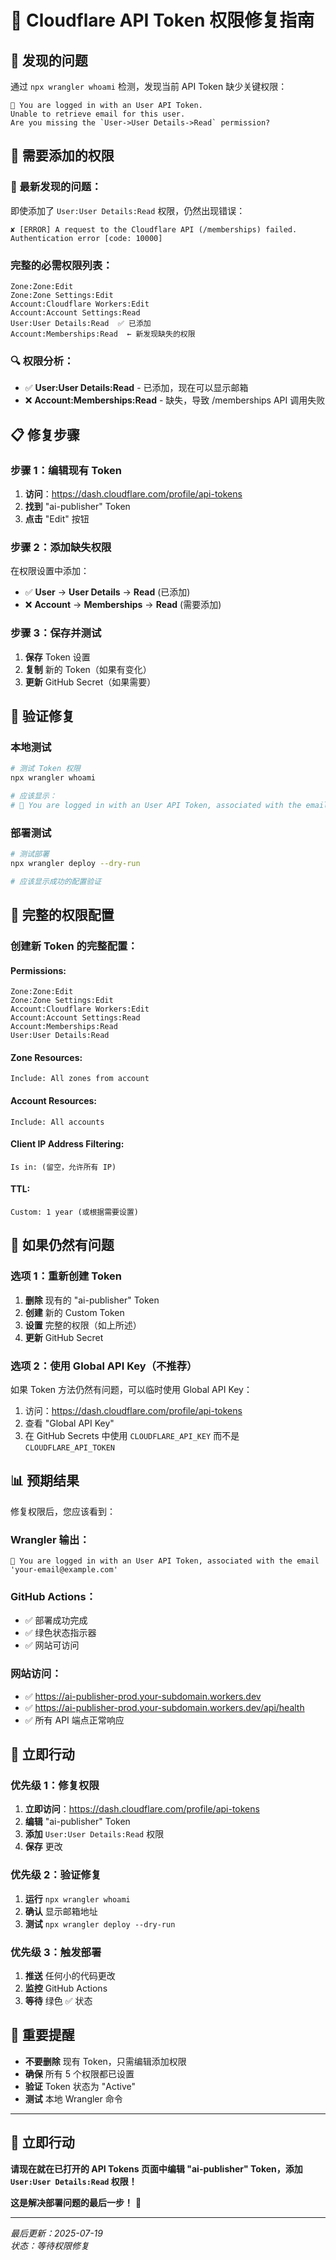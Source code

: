 # 🔑 Cloudflare API Token 权限修复指南

## 🚨 发现的问题

通过 `npx wrangler whoami` 检测，发现当前 API Token 缺少关键权限：

```
👋 You are logged in with an User API Token. 
Unable to retrieve email for this user. 
Are you missing the `User->User Details->Read` permission?
```

## 🔧 需要添加的权限

### 🚨 最新发现的问题：
即使添加了 `User:User Details:Read` 权限，仍然出现错误：
```
✘ [ERROR] A request to the Cloudflare API (/memberships) failed.
Authentication error [code: 10000]
```

### 完整的必需权限列表：
```
Zone:Zone:Edit
Zone:Zone Settings:Edit
Account:Cloudflare Workers:Edit
Account:Account Settings:Read
User:User Details:Read  ✅ 已添加
Account:Memberships:Read  ← 新发现缺失的权限
```

### 🔍 权限分析：
- ✅ **User:User Details:Read** - 已添加，现在可以显示邮箱
- ❌ **Account:Memberships:Read** - 缺失，导致 /memberships API 调用失败

## 📋 修复步骤

### 步骤 1：编辑现有 Token
1. **访问**：https://dash.cloudflare.com/profile/api-tokens
2. **找到** "ai-publisher" Token
3. **点击** "Edit" 按钮

### 步骤 2：添加缺失权限
在权限设置中添加：
- ✅ **User** → **User Details** → **Read** (已添加)
- ❌ **Account** → **Memberships** → **Read** (需要添加)

### 步骤 3：保存并测试
1. **保存** Token 设置
2. **复制** 新的 Token（如果有变化）
3. **更新** GitHub Secret（如果需要）

## 🧪 验证修复

### 本地测试
```bash
# 测试 Token 权限
npx wrangler whoami

# 应该显示：
# 👋 You are logged in with an User API Token, associated with the email 'your-email@example.com'
```

### 部署测试
```bash
# 测试部署
npx wrangler deploy --dry-run

# 应该显示成功的配置验证
```

## 🚀 完整的权限配置

### 创建新 Token 的完整配置：

#### Permissions:
```
Zone:Zone:Edit
Zone:Zone Settings:Edit
Account:Cloudflare Workers:Edit
Account:Account Settings:Read
Account:Memberships:Read
User:User Details:Read
```

#### Zone Resources:
```
Include: All zones from account
```

#### Account Resources:
```
Include: All accounts
```

#### Client IP Address Filtering:
```
Is in: (留空，允许所有 IP)
```

#### TTL:
```
Custom: 1 year (或根据需要设置)
```

## 🔄 如果仍然有问题

### 选项 1：重新创建 Token
1. **删除** 现有的 "ai-publisher" Token
2. **创建** 新的 Custom Token
3. **设置** 完整的权限（如上所述）
4. **更新** GitHub Secret

### 选项 2：使用 Global API Key（不推荐）
如果 Token 方法仍然有问题，可以临时使用 Global API Key：
1. 访问：https://dash.cloudflare.com/profile/api-tokens
2. 查看 "Global API Key"
3. 在 GitHub Secrets 中使用 `CLOUDFLARE_API_KEY` 而不是 `CLOUDFLARE_API_TOKEN`

## 📊 预期结果

修复权限后，您应该看到：

### Wrangler 输出：
```
👋 You are logged in with an User API Token, associated with the email 'your-email@example.com'
```

### GitHub Actions：
- ✅ 部署成功完成
- ✅ 绿色状态指示器
- ✅ 网站可访问

### 网站访问：
- ✅ https://ai-publisher-prod.your-subdomain.workers.dev
- ✅ https://ai-publisher-prod.your-subdomain.workers.dev/api/health
- ✅ 所有 API 端点正常响应

## 🎯 立即行动

### 优先级 1：修复权限
1. **立即访问**：https://dash.cloudflare.com/profile/api-tokens
2. **编辑** "ai-publisher" Token
3. **添加** `User:User Details:Read` 权限
4. **保存** 更改

### 优先级 2：验证修复
1. **运行** `npx wrangler whoami`
2. **确认** 显示邮箱地址
3. **测试** `npx wrangler deploy --dry-run`

### 优先级 3：触发部署
1. **推送** 任何小的代码更改
2. **监控** GitHub Actions
3. **等待** 绿色 ✅ 状态

## 🔔 重要提醒

- **不要删除** 现有 Token，只需编辑添加权限
- **确保** 所有 5 个权限都已设置
- **验证** Token 状态为 "Active"
- **测试** 本地 Wrangler 命令

---

## 🚨 立即行动

**请现在就在已打开的 API Tokens 页面中编辑 "ai-publisher" Token，添加 `User:User Details:Read` 权限！**

**这是解决部署问题的最后一步！** 🔑

---

*最后更新：2025-07-19*  
*状态：等待权限修复*
